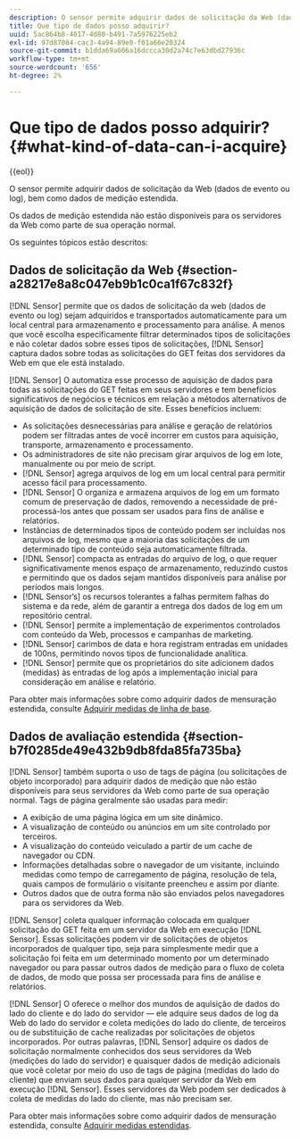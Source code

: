 ```yaml
---
description: O sensor permite adquirir dados de solicitação da Web (dados de evento ou log), bem como dados de medição estendida.
title: Que tipo de dados posso adquirir?
uuid: 5ac864b8-4017-4d80-b491-7a5976225eb2
exl-id: 97d87084-cac3-4a94-89e0-f01a66e20324
source-git-commit: b1dda69a606a16dccca30d2a74c7e63dbd27936c
workflow-type: tm+mt
source-wordcount: '656'
ht-degree: 2%

---
```


# Que tipo de dados posso adquirir?{#what-kind-of-data-can-i-acquire}

{{eol}}

O sensor permite adquirir dados de solicitação da Web (dados de evento ou log), bem como dados de medição estendida.

Os dados de medição estendida não estão disponíveis para os servidores da Web como parte de sua operação normal.

Os seguintes tópicos estão descritos:

## Dados de solicitação da Web {#section-a28217e8a8c047eb9b1c0ca1f67c832f}

[!DNL Sensor] permite que os dados de solicitação da web (dados de evento ou log) sejam adquiridos e transportados automaticamente para um local central para armazenamento e processamento para análise. A menos que você escolha especificamente filtrar determinados tipos de solicitações e não coletar dados sobre esses tipos de solicitações, [!DNL Sensor] captura dados sobre todas as solicitações do GET feitas dos servidores da Web em que ele está instalado.

[!DNL Sensor] O automatiza esse processo de aquisição de dados para todas as solicitações do GET feitas em seus servidores e tem benefícios significativos de negócios e técnicos em relação a métodos alternativos de aquisição de dados de solicitação de site. Esses benefícios incluem:

* As solicitações desnecessárias para análise e geração de relatórios podem ser filtradas antes de você incorrer em custos para aquisição, transporte, armazenamento e processamento.
* Os administradores de site não precisam girar arquivos de log em lote, manualmente ou por meio de script.
* [!DNL Sensor] agrega arquivos de log em um local central para permitir acesso fácil para processamento.
* [!DNL Sensor] O organiza e armazena arquivos de log em um formato comum de preservação de dados, removendo a necessidade de pré-processá-los antes que possam ser usados para fins de análise e relatórios.
* Instâncias de determinados tipos de conteúdo podem ser incluídas nos arquivos de log, mesmo que a maioria das solicitações de um determinado tipo de conteúdo seja automaticamente filtrada.
* [!DNL Sensor] compacta as entradas do arquivo de log, o que requer significativamente menos espaço de armazenamento, reduzindo custos e permitindo que os dados sejam mantidos disponíveis para análise por períodos mais longos.
* [!DNL Sensor’s] os recursos tolerantes a falhas permitem falhas do sistema e da rede, além de garantir a entrega dos dados de log em um repositório central.
* [!DNL Sensor] permite a implementação de experimentos controlados com conteúdo da Web, processos e campanhas de marketing.
* [!DNL Sensor] carimbos de data e hora registram entradas em unidades de 100ns, permitindo novos tipos de funcionalidade analítica.
* [!DNL Sensor] permite que os proprietários do site adicionem dados (medidas) às entradas de log após a implementação inicial para consideração em análise e relatório.

Para obter mais informações sobre como adquirir dados de mensuração estendida, consulte [Adquirir medidas de linha de base](../../home/c-undst-pg-tag/c-acq-bsln-msmts/c-acq-bsln-msmts.md#concept-ed9b4b21693a4bafac75d60708b9b6fe).

## Dados de avaliação estendida {#section-b7f0285de49e432b9db8fda85fa735ba}

[!DNL Sensor] também suporta o uso de tags de página (ou solicitações de objeto incorporado) para adquirir dados de medição que não estão disponíveis para seus servidores da Web como parte de sua operação normal. Tags de página geralmente são usadas para medir:

* A exibição de uma página lógica em um site dinâmico.
* A visualização de conteúdo ou anúncios em um site controlado por terceiros.
* A visualização do conteúdo veiculado a partir de um cache de navegador ou CDN.
* Informações detalhadas sobre o navegador de um visitante, incluindo medidas como tempo de carregamento de página, resolução de tela, quais campos de formulário o visitante preencheu e assim por diante.
* Outros dados que de outra forma não são enviados pelos navegadores para os servidores da Web.

[!DNL Sensor] coleta qualquer informação colocada em qualquer solicitação do GET feita em um servidor da Web em execução [!DNL Sensor]. Essas solicitações podem vir de solicitações de objetos incorporados de qualquer tipo, seja para simplesmente medir que a solicitação foi feita em um determinado momento por um determinado navegador ou para passar outros dados de medição para o fluxo de coleta de dados, de modo que possa ser processada para fins de análise e relatórios.

[!DNL Sensor] O oferece o melhor dos mundos de aquisição de dados do lado do cliente e do lado do servidor — ele adquire seus dados de log da Web do lado do servidor e coleta medições do lado do cliente, de terceiros ou de substituição de cache realizadas por solicitações de objetos incorporados. Por outras palavras, [!DNL Sensor] adquire os dados de solicitação normalmente conhecidos dos seus servidores da Web (medições do lado do servidor) e quaisquer dados de medição adicionais que você coletar por meio do uso de tags de página (medidas do lado do cliente) que enviam seus dados para qualquer servidor da Web em execução [!DNL Sensor]. Esses servidores da Web podem ser dedicados à coleta de medidas do lado do cliente, mas não precisam ser.

Para obter mais informações sobre como adquirir dados de mensuração estendida, consulte [Adquirir medidas estendidas](../../home/c-undst-pg-tag/c-acq-ext-msmt/c-acq-ext-msmt.md#concept-d171a6d2bde843cdb65bcfe69c6a4944).
